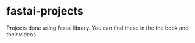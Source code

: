 # fastai-projects
Projects done using fastai library. You can find these in the the book and their videos  
